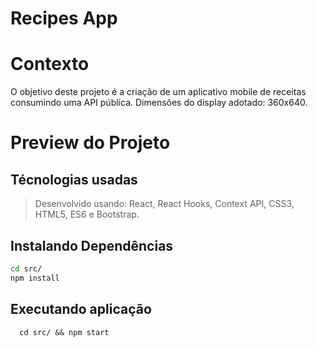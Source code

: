 # Recipes App

# Contexto
O objetivo deste projeto é a criação de um aplicativo mobile de receitas consumindo uma API pública.
Dimensões do display adotado: 360x640.

# Preview do Projeto

## Técnologias usadas

> Desenvolvido usando: React, React Hooks, Context API, CSS3, HTML5, ES6 e Bootstrap.

## Instalando Dependências

```bash
cd src/
npm install
``` 
## Executando aplicação

  ```
    cd src/ && npm start
  ```
